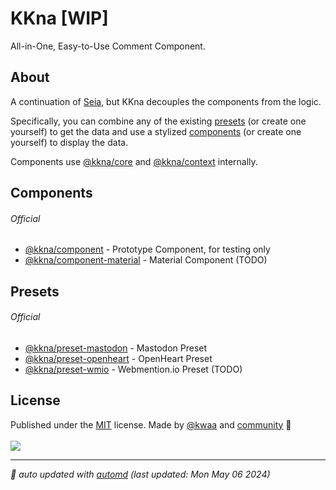 # KKna [WIP]

All-in-One, Easy-to-Use Comment Component.

## About

A continuation of [Seia](https://github.com/importantimport/seia), but KKna decouples the components from the logic.

Specifically, you can combine any of the existing [presets](#presets) (or create one yourself) to get the data and use a stylized [components](#components) (or create one yourself) to display the data.

Components use [@kkna/core](/packages/core/) and [@kkna/context](/packages/context/) internally.

## Components

###### Official

- [@kkna/component](/packages/component/) - Prototype Component, for testing only
- [@kkna/component-material](#) - Material Component (TODO)

## Presets

###### Official

- [@kkna/preset-mastodon](/packages/preset-mastodon/) - Mastodon Preset
- [@kkna/preset-openheart](/packages/preset-openheart/) - OpenHeart Preset
- [@kkna/preset-wmio](#) - Webmention.io Preset (TODO)

<!-- ###### Community -->

## License

<!-- automd:contributors author="kwaa" license="MIT" -->

Published under the [MIT](https://github.com/importantimport/kkna/blob/main/LICENSE) license.
Made by [@kwaa](https://github.com/kwaa) and [community](https://github.com/importantimport/kkna/graphs/contributors) 💛
<br><br>
<a href="https://github.com/importantimport/kkna/graphs/contributors">
<img src="https://contrib.rocks/image?repo=importantimport/kkna" />
</a>

<!-- /automd -->

<!-- automd:with-automd lastUpdate=true -->

---

_🤖 auto updated with [automd](https://automd.unjs.io) (last updated: Mon May 06 2024)_

<!-- /automd -->
